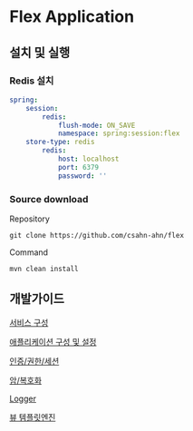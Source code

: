 # Flex Application

## 설치 및 실행

### Redis 설치
```yaml
spring:
    session:
        redis:
            flush-mode: ON_SAVE
            namespace: spring:session:flex
    store-type: redis
        redis:
            host: localhost
            port: 6379
            password: ''
```

### Source download
Repository
```shell
git clone https://github.com/csahn-ahn/flex
```
Command
```shell
mvn clean install
```

## 개발가이드
[서비스 구성](./docs/env.md)

[애플리케이션 구성 및 설정](./docs/app.md)

[인증/권한/세션](./docs/auth.md)

[암/복호화](./docs/crypto.md)

[Logger](./docs/logger.md)

[뷰 템플릿엔진](./docs/view.md)
